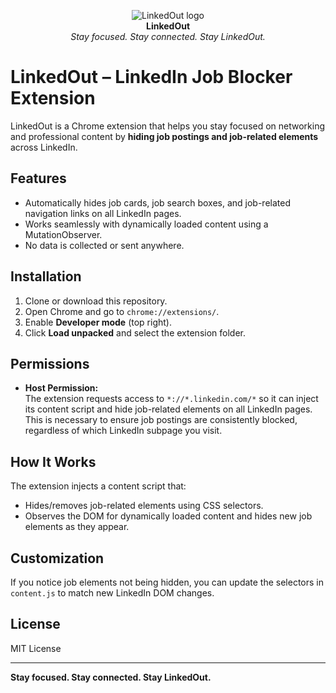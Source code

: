 <p align="center">
    <img src="https://github.com/user-attachments/assets/5d5360f9-7bea-4249-a24c-3f0b55a9a28b" alt="LinkedOut logo" />
    <br />
    <strong>LinkedOut</strong>
    <br />
    <i>Stay focused. Stay connected. Stay LinkedOut.</i>
</p>



# LinkedOut – LinkedIn Job Blocker Extension

LinkedOut is a Chrome extension that helps you stay focused on networking and professional content by **hiding job postings and job-related elements** across LinkedIn.

## Features

- Automatically hides job cards, job search boxes, and job-related navigation links on all LinkedIn pages.
- Works seamlessly with dynamically loaded content using a MutationObserver.
- No data is collected or sent anywhere.

## Installation

1. Clone or download this repository.
2. Open Chrome and go to `chrome://extensions/`.
3. Enable **Developer mode** (top right).
4. Click **Load unpacked** and select the extension folder.

## Permissions

- **Host Permission:**  
  The extension requests access to `*://*.linkedin.com/*` so it can inject its content script and hide job-related elements on all LinkedIn pages. This is necessary to ensure job postings are consistently blocked, regardless of which LinkedIn subpage you visit.

## How It Works

The extension injects a content script that:
- Hides/removes job-related elements using CSS selectors.
- Observes the DOM for dynamically loaded content and hides new job elements as they appear.

## Customization

If you notice job elements not being hidden, you can update the selectors in `content.js` to match new LinkedIn DOM changes.

## License

MIT License

---

**Stay focused. Stay connected. Stay LinkedOut.**
